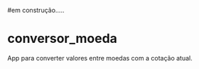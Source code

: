 #em construção.....

# conversor_moeda
 
App para converter valores entre moedas com a cotação atual.